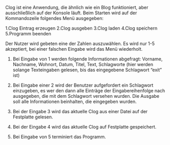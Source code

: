 Clog ist eine Anwendung, die ähnlich wie ein Blog funktioniert, aber ausschließlich auf der 
Konsole läuft. Beim Starten wird auf der Kommandozeile folgendes Menü ausgegeben:

1.Clog Eintrag erzeugen
2.Clog ausgeben
3.Clog laden
4.Clog speichern
5.Programm beenden

Der Nutzer wird gebeten eine der Zahlen auszuwählen. Es wird nur 1-5 akzeptiert, bei einer
falschen Eingabe wird das Menü wiederholt.

1. Bei Eingabe von 1 werden folgende Informationen abgefragt:
Vorname, Nachname, Wohnort, Datum, Titel, Text, Schlagworte (hier werden solange Texteingaben gelesen, 
bis das eingegebene Schlagwort “exit” ist)

2. Bei Eingabe einer 2 wird der Benutzer aufgefordert ein Schlagwort einzugeben, es wer den dann alle Einträge der
Eingabereihenfolge nach ausgegeben, die mit dem Schlagwort versehen wurden. Die Ausgabe soll alle
Informationen beinhalten, die eingegeben wurden. 

3. Bei der Eingabe 3 wird das aktuelle Clog aus einer Datei auf der Festplatte gelesen. 

4. Bei der Eingabe 4 wird das aktuelle Clog auf Festplatte gespeichert. 

5. Bei Eingabe von 5 terminiert das Programm.
